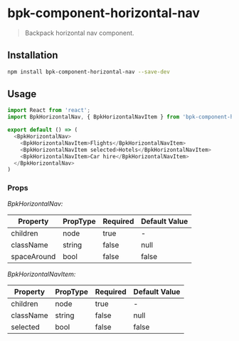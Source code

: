 # bpk-component-horizontal-nav

> Backpack horizontal nav component.

## Installation

```sh
npm install bpk-component-horizontal-nav --save-dev
```

## Usage

```js
import React from 'react';
import BpkHorizontalNav, { BpkHorizontalNavItem } from 'bpk-component-horizontal-nav';

export default () => (
  <BpkHorizontalNav>
    <BpkHorizontalNavItem>Flights</BpkHorizontalNavItem>
    <BpkHorizontalNavItem selected>Hotels</BpkHorizontalNavItem>
    <BpkHorizontalNavItem>Car hire</BpkHorizontalNavItem>
  </BpkHorizontalNav>
)
```

### Props

*BpkHorizontalNav:*

| Property    | PropType | Required | Default Value |
| ----------- | -------- | -------- | ------------- |
| children    | node     | true     | -             |
| className   | string   | false    | null          |
| spaceAround | bool     | false    | false         |

*BpkHorizontalNavItem:*

| Property  | PropType | Required | Default Value |
| --------- | -------- | -------- | ------------- |
| children  | node     | true     | -             |
| className | string   | false    | null          |
| selected  | bool     | false    | false         |
